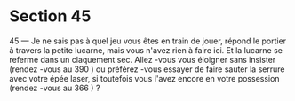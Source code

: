 # Section 45

45
— Je ne sais pas à quel jeu vous êtes en train de jouer, répond le
portier à travers la petite lucarne, mais vous n'avez rien à faire
ici.
Et la lucarne se referme dans un claquement sec. Allez -vous vous
éloigner sans  insister (rendez -vous au 390 ) ou préférez -vous
essayer de faire sauter la serrure avec votre épée laser, si
toutefois vous l'avez encore en votre possession (rendez -vous au
366 ) ?